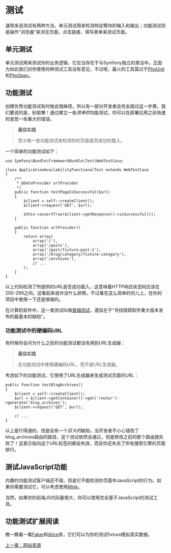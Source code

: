 # 测试

通常来说测试有两种方法，单元测试用来检测特定模块的输入和输出；功能测试则是操作“浏览器”来浏览页面，点击链接，填写表单来测试页面。

## 单元测试

单元测试用来测试你的业务逻辑，它应当存在于与Symfony独立的类当中。正因为如此我们对你使用何种测试工具没有意见，不过呢，最火的工具莫过于[PhpUnit](https://phpunit.de/)和[PhpSpec](http://www.phpspec.net/)。

## 功能测试

创建优秀功能测试有时候会很麻烦，所以有一部分开发者会完全跳过这一步骤。我们要说的是，别偷懒！通过建立一些*简单的*功能测试，你可以在部署应用之前快速的发现一些重大的错误。

>**最佳实践**

>至少做一些功能测试来检测你的页面是否成功的载入。

一个简单的功能测试如下：
```
use Symfony\Bundle\FrameworkBundle\Test\WebTestCase;

class ApplicationAvailabilityFunctionalTest extends WebTestCase
{
    /**
     * @dataProvider urlProvider
     */
    public function testPageIsSuccessful($url)
    {
        $client = self::createClient();
        $client->request('GET', $url);

        $this->assertTrue($client->getResponse()->isSuccessful());
    }

    public function urlProvider()
    {
        return array(
            array('/'),
            array('/posts'),
            array('/post/fixture-post-1'),
            array('/blog/category/fixture-category'),
            array('/archives'),
            // ...
        );
    }
}
```

以上代码检测了所提供的URL是否成功载入，这意味着HTTP响应状态码应该在200-299之间。这看起来或许没什么卵用，不过看在这么简单的份儿上，在你的项目中使用一下还是很值的。

在计算机软件中，这一类测试叫做[冒烟测试](http://en.wikipedia.org/wiki/Smoke_testing_(software))，遵旨在于“寻找阻碍软件重大版本发布的最基本的缺陷”。

### 功能测试中的硬编码URL

有时候你会问为什么之前的功能测试都没有用到URL生成器：

>**最佳实践**

>在功能测试中使用硬编码URL，而不是URL生成器。

考虑如下的功能测试，它使用了URL生成器来生成测试页面的URL：

```
public function testBlogArchives()
{
    $client = self::createClient();
    $url = $client->getContainer()->get('router')->generate('blog_archives');
    $client->request('GET', $url);

    // ...
}
```

以上是行得通的，但是会有一个*巨大的*缺陷，当开发者不小心错改了blog_archives路由的路径，这个测试依然会通过，但是修改之前的那个路由就失败了！这表示指向这个URL标签的都会失效，而且你还失去了所有搜索引擎的页面排行。

## 测试JavaScript功能

内置的功能测试客户端还不错，但是它不能检测你页面中JavaScript的行为。如果你需要测试它，可以考虑使用[Mink](http://mink.behat.org/)。

当然，如果你的前端JS代码量很大，你可以使用完全基于JavaScript的测试工具。

## 功能测试扩展阅读

瞧一瞧看一看[Faker](https://github.com/fzaninotto/Faker)和[Alice](https://github.com/nelmio/alice)库，它们可以为你的测试fixture模拟真实数据。


[上一章：网站资源](https://github.com/gigantic2/The-Symfony-Framework-Best-Practices/blob/master/10.%E7%BD%91%E7%AB%99%E8%B5%84%E6%BA%90.md)
